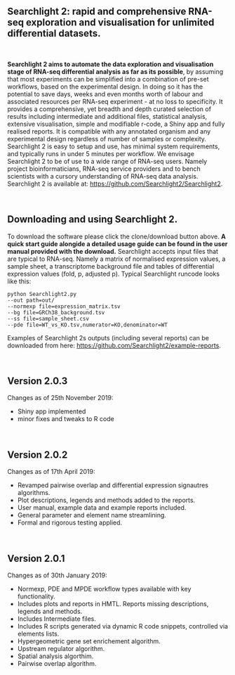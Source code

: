 ## Searchlight 2: rapid and comprehensive RNA-seq exploration and visualisation for unlimited differential datasets.

<br>

**Searchlight 2 aims to automate the data exploration and visualisation stage of RNA-seq differential analysis as far as its possible**, by assuming that most experiments can be simplified into a combination of pre-set workflows, based on the experimental design. In doing so it has the potential to save days, weeks and even months worth of labour and associated resources per RNA-seq experiment - at no loss to specificity. It provides a comprehensive, yet breadth and depth curated selection of results including intermediate and additional files, statistical analysis, extensive visualisation, simple and modifiable r-code, a Shiny app and fully realised reports. It is compatible with any annotated organism and any experimental design regardless of number of samples or complexity. Searchlight 2 is easy to setup and use, has minimal system requirements, and typically runs in under 5 minutes per workflow. We envisage Searchlight 2 to be of use to a wide range of RNA-seq users. Namely project bioinformaticians, RNA-seq service providers and to bench scientists with a cursory understanding of RNA-seq data analysis. Searchlight 2 is available at: https://github.com/Searchlight2/Searchlight2.

<br>

## Downloading and using Searchlight 2.

To download the software please click the clone/download button above. **A quick start guide alongide a detailed usage guide can be found in the user manual provided with the download.** Searchlight accepts input files that are typical to RNA-seq. Namely a matrix of normalised expression values, a sample sheet, a transcriptome background file and tables of differential expression values (fold, p, adjusted p). Typical Searchlight runcode looks like this:

```
python Searchlight2.py 
--out path=out/
--normexp file=expression_matrix.tsv
--bg file=GRCh38_background.tsv
--ss file=sample_sheet.csv
--pde file=WT_vs_KO.tsv,numerator=KO,denominator=WT
```

Examples of Searchlight 2s outputs (including several reports) can be downloaded from here: https://github.com/Searchlight2/example-reports. 

<br>

## Version 2.0.3

Changes as of 25th November 2019:
* Shiny app implemented
* minor fixes and tweaks to R code

<br>

## Version 2.0.2

Changes as of 17th April 2019:
* Revamped pairwise overlap and differential expression signautres algorithms.
* Plot descriptions, legends and methods added to the reports.
* User manual, example data and example reports included.
* General parameter and element name streamlining.
* Formal and rigorous testing applied. 

<br>

## Version 2.0.1

Changes as of 30th January 2019:
* Normexp, PDE and MPDE workflow types available with key functionality.
* Includes plots and reports in HMTL. Reports missing descriptions, legends and methods.
* Includes Intermediate files.
* Includes R scripts generated via dynamic R code snippets, controlled via elements lists.
* Hypergeometric gene set enrichement algorithm.
* Upstream regulator algorithm.
* Spatial analysis algorthim.
* Pairwise overlap algorithm.


